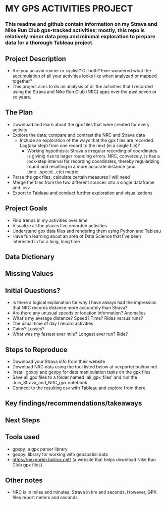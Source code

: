 # MY GPS ACTIVITIES PROJECT

### This readme and github contain information on my Strava and Nike Run Club gps-tracked activities; mostly, this repo is relatively  minor data prep and minimal exploration to prepare data for a thorough Tableau project.

## Project Description
- Are you an avid runner or cyclist? Or both? Ever wondered what the accumulation of all your activities looks like when analyzed or mapped together? 
- This project aims to do an analysis of all the activities that I recorded using the Strava and Nike Run Club (NRC) apps over the past seven or so years.  
## The Plan
- Download and learn about the gpx files that were created for every activity
- Explore the data; compare and contrast the NRC and Strava data
    - Include an exploration of the ways that the gpx files are recorded.  Lag(aka step) from one record to the next (in a single file)?
        - Working hypothesis: Strava's irregular recording of coordinates is givinig rise to larger rounding errors.  NRC, conversely, is has a lock-step interval for recording coordinates, thereby regularizing round and resulting in a more accurate distance (and time...speed...etc) metric.
- Parse the gpx files; calculate certain measures I will need
- Merge the files from the two different sources into a single dataframe and .csv
- Export to Tableau and conduct further exploration and visualizations 
## Project Goals
- Find trends in my activities over time
- Visualize all the places I've recorded activities
- Understand gpx data files and rendering them using Python and Tableau
- Have fun learning about an area of Data Science that I've been interested in for a long, long time
## Data Dictionary

## Missing Values

## Initial Questions?
- Is there a logical explanation for why I have always had the impression that NRC records distance more accurately than Strava?
- Are there any unusual speeds or location information? Anomalies
- What's my average distance? Speed? Time? Rides versus runs?
- The usual time of day I record activities
- Gains? Losses?
- What was my fastest ever mile? Longest ever run? Ride?
## Steps to Reproduce
- Download your Strava info from their website
- Download NRC data using the tool listed below at nexporter.bullrox.net
- Install gpxpy and geopy for data manipulation tasks on the gpx files
- Save all gpx files to a folder named 'all_gpx_files' and run the Join_Strava_and_NRC_gpx notebook
- Connect to the resulting csv with Tableau and explore from there
## Key findings/recommendations/takeaways

## Next Steps

## Tools used
- gpxpy: a gpx parser library
- geopy: library for working with geospatial data
- https://nexporter.bullrox.net/ (a website that helps download Nike Run Club gpx files)
## Other notes
- NRC is in miles and minutes; Strava in km and seconds. However, GPX files report meters and seconds